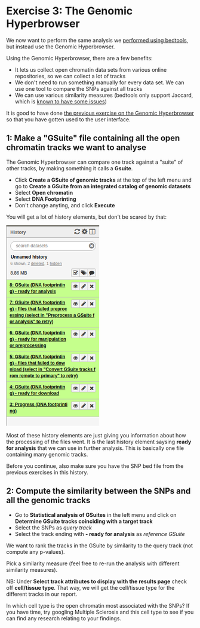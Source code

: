 # Exercise 3: The Genomic Hyperbrowser

We now want to perform the same analysis we [performed using bedtools](Exercise3-Bedtools.md), but instead use the Genomic Hyperbrowser.

Using the Genomic Hyperbrowser, there are a few benefits:
* It lets us collect open chromatin data sets from various online repositories, so we can collect a lot of tracks
* We don't need to run something manually for every data set. We can use one tool to compare the SNPs against all tracks
* We can use various similarity measures (bedtools only support Jaccard, which is [known to have some issues](https://academic.oup.com/bib/article-abstract/21/5/1523/5586919))


It is good to have done [the previous exercise on the Genomic Hyperbrowser](Exercise2-Hyperbrowser.md) so that you have gotten used to the user interface.

## 1: Make a "GSuite" file containing all the open chromatin tracks we want to analyse
The Genomic Hyperbrowser can compare one track against a "suite" of other tracks, by making something it calls a **Gsuite**.

* Click **Create a GSuite of genomic tracks** at the top of the left menu and go to **Create a GSuite from an integrated catalog of genomic datasets**
* Select **Open chromatin**
* Select **DNA Footprinting**
* Don't change anyting, and click **Execute**

You will get a lot of history elements, but don't be scared by that:

![screenshot](screenshots/8.png)

Most of these history elements are just giving you information about how the processing of the files went. It is the last history element saysing **ready for analysis** that we can use 
in further analysis. This is basically one file containing many genomic tracks.


Before you continue, also make sure you have the SNP bed file from the previous exercises in this history.

## 2: Compute the similarity between the SNPs and all the genomic tracks
* Go to **Statistical analysis of GSuites** in the left menu and click on **Determine GSuite tracks coinciding with a target track**
* Select the SNPs as *query track*
* Select the track ending with **- ready for analysis** as *reference GSuite*

We want to rank the tracks in the GSuite by similarity to the query track (not compute any p-values).

Pick a similarity measure (feel free to re-run the analysis with different similarity measures).

NB: Under **Select track attributes to display with the results page** check off **cell/tissue type**. That way, we will get the cell/tissue type for the different tracks in our report.

In which cell type is the open chromatin most associated with the SNPs? If you have time, try googling Multiple Sclerosis and this cell type to see if you can find any research relating to your findings.



